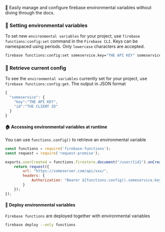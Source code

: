 :rocket: Easily manage and configure firebase environmental variables without diving through the docs.

### 🥳 Setting environmental variables
To set new `environmental variables` for your project, use `firebase functions:config:set` command in the `Firebase CLI`. Keys
can be namespaced using periods. Only `lowercase` characters are accepted.

```bash
firebase functions:config:set someservice.key="THE API KEY" someservice.id="THE CLIENT ID"
```

### 🤖 Retrieve current config
To see the `environmental variables` currently set for your project, use `firebase functions:config:get`. The output in JSON format
```js
{
  "someservice": {
    "key":"THE API KEY",
    "id":"THE CLIENT ID"
  }
}
```

#### 🏠 Accessing environmental variables at runtime
You can use `functions.config()` to retrieve an environmental variable

```js
const functions = require('firebase-functions');
const request = require('request-promise');

exports.userCreated = functions.firestore.document("/user/{id}").onCreate((snap, context) => {
    return request({ 
        url: "https://someserver.com/api/xxx/",
        headers: {
            Authorization: "Bearer ${functions.config().someservice.key}"
        }
    });
});
```

#### 🌮 Deploy environmental variables
`Firebase functions` are deployed together with environmental variables
```bash
firebase deploy --only functions
```
